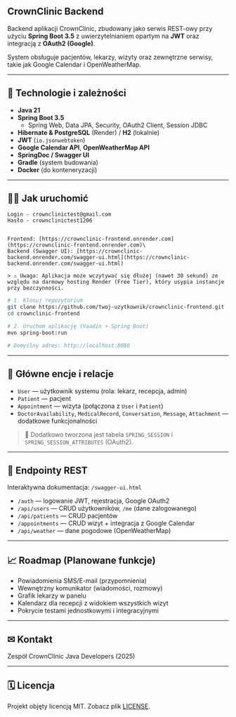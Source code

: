 ## CrownClinic Backend

Backend aplikacji CrownClinic, zbudowany jako serwis REST-owy przy użyciu **Spring Boot 3.5** z uwierzytelnianiem opartym na **JWT** oraz integracją z **OAuth2 (Google)**.

System obsługuje pacjentów, lekarzy, wizyty oraz zewnętrzne serwisy, takie jak Google Calendar i OpenWeatherMap.

---

## 📄 Technologie i zależności

- **Java 21**
- **Spring Boot 3.5**
  - Spring Web, Data JPA, Security, OAuth2 Client, Session JDBC
- **Hibernate & PostgreSQL** (Render) / **H2** (lokalnie)
- **JWT** (`io.jsonwebtoken`)
- **Google Calendar API**, **OpenWeatherMap API**
- **SpringDoc / Swagger UI**
- **Gradle** (system budowania)
- **Docker** (do konteneryzacji)

---

## 🏃‍♂️ Jak uruchomić

```Konto google do testowania funkcjonalności:
Login - crownclinictest@gmail.com
Hasło - crownclinictest1206
```

```Zalecane uruchomienie na Render

Frontend: [https://crownclinic-frontend.onrender.com](https://crownclinic-frontend.onrender.com)\
Backend (Swagger UI): [https://crownclinic-backend.onrender.com/swagger-ui.html](https://crownclinic-backend.onrender.com/swagger-ui.html)

> ⚠ Uwaga: Aplikacja może wczytywać się dłużej (nawet 30 sekund) ze względu na darmowy hosting Render (Free Tier), który usypia instancje przy bezczynności.
```

```bash
# 1. Klonuj repozytorium
git clone https://github.com/twoj-uzytkownik/crownclinic-frontend.git
cd crownclinic-frontend

# 2. Uruchom aplikację (Vaadin + Spring Boot)
mvn spring-boot:run

# Domyślny adres: http://localhost:8080
```

---


## 🔹 Główne encje i relacje

- `User` — użytkownik systemu (rola: lekarz, recepcja, admin)
- `Patient` — pacjent
- `Appointment` — wizyta (połączona z `User` i `Patient`)
- `DoctorAvailability`, `MedicalRecord`, `Conversation`, `Message`, `Attachment` — dodatkowe funkcjonalności

> 📃 Dodatkowo tworzona jest tabela `SPRING_SESSION` i `SPRING_SESSION_ATTRIBUTES` (OAuth2).

---

## 🔗 Endpointy REST

Interaktywna dokumentacja: `/swagger-ui.html`

- `/auth` — logowanie JWT, rejestracja, Google OAuth2
- `/api/users` — CRUD użytkowników, `/me` (dane zalogowanego)
- `/api/patients` — CRUD pacjentów
- `/appointments` — CRUD wizyt + integracja z Google Calendar
- `/api/weather` — dane pogodowe (OpenWeatherMap)

---

## 📈 Roadmap (Planowane funkcje)

- Powiadomienia SMS/E-mail (przypomnienia)
- Wewnętrzny komunikator (wiadomości, rozmowy)
- Grafik lekarzy w panelu
- Kalendarz dla recepcji z widokiem wszystkich wizyt
- Pokrycie testami jednostkowymi i integracyjnymi

---

## ✉ Kontakt

Zespół CrownClinic Java Developers (2025)

---

## 🗓 Licencja

Projekt objęty licencją MIT. Zobacz plik [LICENSE](LICENSE).

